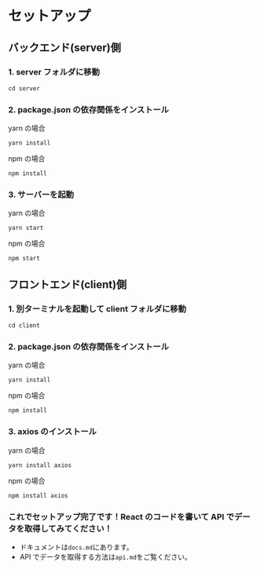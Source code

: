# セットアップ

## バックエンド(server)側

### 1. server フォルダに移動

```
cd server
```

### 2. package.json の依存関係をインストール

yarn の場合

```
yarn install
```

npm の場合

```
npm install
```

### 3. サーバーを起動

yarn の場合

```
yarn start
```

npm の場合

```
npm start
```

## フロントエンド(client)側

### 1. 別ターミナルを起動して client フォルダに移動

```
cd client
```

### 2. package.json の依存関係をインストール

yarn の場合

```
yarn install
```

npm の場合

```
npm install
```

### 3. axios のインストール

yarn の場合

```
yarn install axios
```

npm の場合

```
npm install axios
```

### これでセットアップ完了です！React のコードを書いて API でデータを取得してみてください！

- ドキュメントは`docs.md`にあります。
- API でデータを取得する方法は`api.md`をご覧ください。
